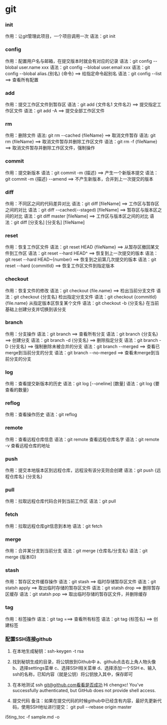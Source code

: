 # git

### init
作用：让git管理此项目，一个项目调用一次
语法：git init

### config
作用：配置用户名与邮箱，在提交版本时就会有对应的记录
语法：git config --blobal user.name xxx
语法：git config --blobal user.email xxx
语法：git config --blobal alias.{别名} {命令} ==> 给指定命令起别名
语法：git config --list ==> 查看所有配置

### add
作用：提交工作区文件到暂存区
语法：git add {文件名1 文件名2} ==> 提交指定工作区文件
语法：git add -A ==> 提交全部工作区文件

### rm
作用：删除文件
语法: git rm --cached {fileName} ==> 取消文件暂存
语法: git rm {fileName} ==> 取消文件暂存并删除工作区文件
语法：git rm -f {fileName} ==> 取消文件暂存并删除工作区文件，强制操作

### commit
作用：提交新版本
语法：git commit -m {描述} ==> 产生一个新版本提交
语法：git commit -m {描述} --amend ==> 不产生新版本，合并到上一次提交的版本

### diff
作用：不同区之间的代码差异对比
语法：git diff [fileName] ==> 工作区与暂存区之间的对比
语法：git diff --cached(--staged) [fileName] ==> 暂存区与版本区之间的对比
语法：git diff master [fileName] ==> 工作区与版本区之间的对比
语法：git diff [分支名] [分支名] [fileName]

### reset
作用：恢复工作区文件
语法：git reset HEAD {fileName}  ==> 从暂存区撤回某文件到工作区
语法：git reset --hard HEAD^ ==> 恢复到上一次提交的版本
语法：git reset --hard HEAD~{number} ==> 恢复到之前第几次提交的版本
语法：git reset --hard {commitId} ==> 恢复工作区文件到指定版本

### checkout
作用：恢复文件的修改
语法：git checkout {file.name} ==> 检出当前分支文件
语法：git checkout {分支名} 检出指定分支文件
语法：git checkout {commitId} {file.name} 从指定版本区恢复某个文件
语法：git checkout -b {分支名} 在当前基础上创建分支并切换到该分支

### branch
作用：分支操作
语法：git branch ==> 查看所有分支
语法：git branch {分支名} ==> 创建分支
语法：git branch -d {分支名} ==> 删除指定分支
语法：git branch -D {分支名} ==> 强制删除未被合并的分支
语法：git branch --merged ==> 查看已merge到当前分支的分支
语法：git branch --no-merged ==> 查看未merge到当前分支的分支

### log
作用：查看提交新版本的历史
语法：git log [--oneline] [数量]
语法：git log {要查看的数量}

### reflog
作用：查看操作历史
语法：git reflog

### remote
作用：查看远程仓库信息
语法：git remote 查看远程仓库名字
语法：git remote -v 查看远程仓库的地址

### push
作用：提交本地版本区到远程仓库，远程没有该分支则会创建
语法：git push {远程仓库名} {分支名}

### pull
作用：拉取远程仓库代码合并到当前工作区
语法：git pull

### fetch
作用：拉取远程仓库git信息到本地
语法：git fetch

### merge
作用：合并某分支到当前分支
语法：git merge {仓库名/分支名}
语法：git merge {版本ID}

### stash
作用：暂存区文件缓存操作
语法：git stash ==> 临时存储暂存区文件
语法：git statsh apply ==> 取出临时存储的暂存区文件
语法：git statsh drop ==> 删除暂存区缓存
语法：git statsh pop ==> 取出临时存储的暂存区文件，并删除缓存

### tag
作用：标签操作
语法：git tag ===> 查看所有标签
语法：git tag {标签名} ==> 创建标签

### 配置SSH连接github
1. 在本地生成秘钥：ssh-keygen -t rsa
2. 找到秘钥生成的目录，将公钥放到Github中
    a、github点击右上角人物头像
    b、选择settings菜单
    c、选择SSH相关菜单
    d、选择添加一个SSH
    e、输入ssh的名称，已知内容（就是公钥）将公钥放入其中，保存即可
3. 在本地测试 ssh git@github.com看看是否成功
Hi chengxc! You've successfully authenticated, but GitHub does not provide shell access.

4. 提交代码
备注：如果在提交代码的时候github中已经含有内容，最好先更新代码，使用SSH地址进行提交：
git pull --rebase origin master

i5ting_toc -f sample.md -o